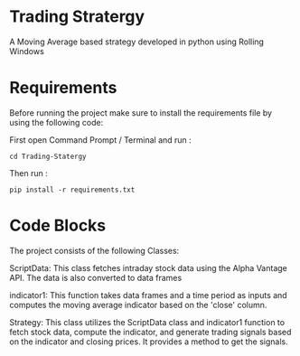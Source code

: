 # Trading Stratergy
A Moving Average based strategy developed in python using Rolling Windows

# Requirements

Before running the project make sure to install the requirements file by using the following code:

First open Command Prompt / Terminal and run :

```
cd Trading-Statergy
```

Then run :

```
pip install -r requirements.txt
```



# Code Blocks

The project consists of the following Classes:

ScriptData: This class fetches intraday stock data using the Alpha Vantage API. The data is also converted to data frames

indicator1: This function takes data frames and a time period as inputs and computes the moving average indicator based on the 'close' column.

Strategy: This class utilizes the ScriptData class and indicator1 function to fetch stock data, compute the indicator, and generate trading signals based on the indicator and closing prices. It provides a method to get the signals.
